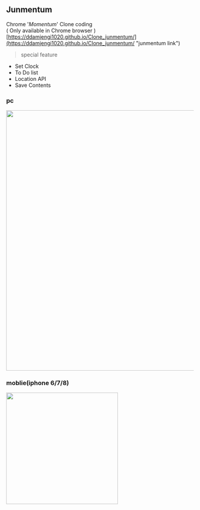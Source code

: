 **Junmentum**
----------------
Chrome '_Momentum_' Clone coding    
( Only available in Chrome browser )    
[https://ddamjengi1020.github.io/Clone_junmentum/](https://ddamjengi1020.github.io/Clone_junmentum/ "junmentum link")

> special feature
  - Set Clock
  - To Do list
  - Location API
  - Save Contents


### pc

<img src="https://ddamjengi1020.github.io/imageHosting/github/junmentum/junmentum1.jpg" width="700px">

### moblie(iphone 6/7/8)
<img src="https://ddamjengi1020.github.io/imageHosting/github/junmentum/junmentum2.jpg" width="300px">









 
